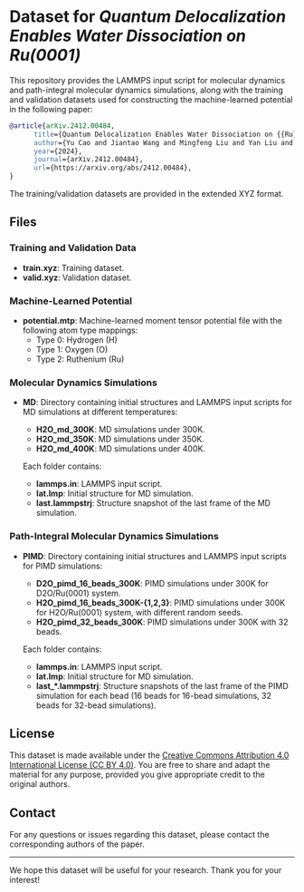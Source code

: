 # Dataset for *Quantum Delocalization Enables Water Dissociation on Ru(0001)*

This repository provides the LAMMPS input script for molecular dynamics and path-integral molecular dynamics simulations, along with the training and validation datasets used for constructing the machine-learned potential in the following paper:

```bibtex
@article{arXiv.2412.00484,
      title={Quantum Delocalization Enables Water Dissociation on {{Ru}}(0001)}, 
      author={Yu Cao and Jiantao Wang and Mingfeng Liu and Yan Liu and Hui Ma and Cesare Franchini and Yan Sun and Georg Kresse and Xing-Qiu Chen and Peitao Liu},
      year={2024},
      journal={arXiv.2412.00484},
      url={https://arxiv.org/abs/2412.00484}, 
}
```

The training/validation datasets are provided in the extended XYZ format.

## Files

### Training and Validation Data
- **train.xyz**: Training dataset.
- **valid.xyz**: Validation dataset.

### Machine-Learned Potential
- **potential.mtp**: Machine-learned moment tensor potential file with the following atom type mappings:
  - Type 0: Hydrogen (H)
  - Type 1: Oxygen (O)
  - Type 2: Ruthenium (Ru)

### Molecular Dynamics Simulations
- **MD**: Directory containing initial structures and LAMMPS input scripts for MD simulations at different temperatures:
  - **H2O_md_300K**: MD simulations under 300K.
  - **H2O_md_350K**: MD simulations under 350K.
  - **H2O_md_400K**: MD simulations under 400K.

  Each folder contains:
  - **lammps.in**: LAMMPS input script. 
  - **lat.lmp**: Initial structure for MD simulation.
  - **last.lammpstrj**: Structure snapshot of the last frame of the MD simulation. 

### Path-Integral Molecular Dynamics Simulations
- **PIMD**: Directory containing initial structures and LAMMPS input scripts for PIMD simulations:
  - **D2O_pimd_16_beads_300K**: PIMD simulations under 300K for D2O/Ru(0001) system. 
  - **H2O_pimd_16_beads_300K-{1,2,3}**: PIMD simulations under 300K for H2O/Ru(0001) system, with different random seeds.
  - **H2O_pimd_32_beads_300K**: PIMD simulations under 300K with 32 beads.

  Each folder contains:
  - **lammps.in**: LAMMPS input script. 
  - **lat.lmp**: Initial structure for MD simulation.
  - **last_\*.lammpstrj**: Structure snapshots of the last frame of the PIMD simulation for each bead (16 beads for 16-bead simulations, 32 beads for 32-bead simulations).

## License

This dataset is made available under the [Creative Commons Attribution 4.0 International License (CC BY 4.0)](https://creativecommons.org/licenses/by/4.0/). You are free to share and adapt the material for any purpose, provided you give appropriate credit to the original authors.

## Contact

For any questions or issues regarding this dataset, please contact the corresponding authors of the paper.

---

We hope this dataset will be useful for your research. Thank you for your interest!
